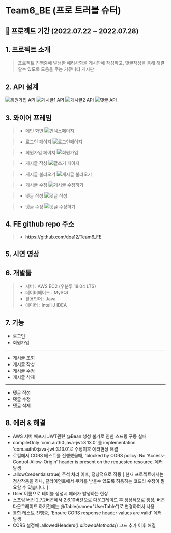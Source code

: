 # Team6_BE (프로 트러블 슈터)
## 📅 프로젝트 기간 (2022.07.22 ~ 2022.07.28)
## 1. 프로젝트 소개
> 프로젝트 진행중에 발생한 에러사항을 게시판에 작성하고, 댓글작성을 통해 해결할수 있도록 도움을 주는 커뮤니티 게시판

## 2. API 설계
![회원가입 API](https://user-images.githubusercontent.com/85264446/180937754-70ea2a58-5193-4723-9f39-77f0884d9e0f.PNG)
![게시글1 API](https://user-images.githubusercontent.com/85264446/180937950-b135004b-484d-4c9e-bf04-84464326600d.PNG)
![게시글2 API](https://user-images.githubusercontent.com/85264446/180937981-407ff0a7-25d9-4975-906c-3fd8fb81a5f9.PNG)
![댓글 API](https://user-images.githubusercontent.com/85264446/180938009-0c6fed4a-5fe6-4a5d-977b-5e7755a8a8eb.PNG)

## 3. 와이어 프레임
> - 메인 화면
![인덱스페이지](https://user-images.githubusercontent.com/85264446/180930660-17bd1f63-2f34-426e-8468-19e56239b1b2.PNG)

> - 로그인 페이지
![로그인페이지](https://user-images.githubusercontent.com/85264446/180931007-54e81c1e-eea5-4269-a6c0-a85c6934413d.PNG)

> - 회원가입 페이지
![회원가입](https://user-images.githubusercontent.com/85264446/180931268-911d2c1f-a176-4beb-b748-fab7081687b8.PNG)

> - 게시글 작성
![글쓰기 페이지](https://user-images.githubusercontent.com/85264446/180931379-dd0271a9-dcd6-4368-ab7d-b8f43c79f19f.PNG)

> - 게시글 불러오기
![게시글 불러오기](https://user-images.githubusercontent.com/85264446/180931440-de7f9b87-eacf-43ec-a902-3df329d39fdf.PNG)

> - 게시글 수정
![게시글 수정하기](https://user-images.githubusercontent.com/85264446/180931553-6e82cc15-4839-4f73-94a9-6287659c1486.PNG)

> - 댓글 작성
![댓글 작성](https://user-images.githubusercontent.com/85264446/180931607-5f717e8c-bd8b-41b0-90cf-56c6dae6ff41.PNG)

> - 댓글 수정
![댓글 수정하기](https://user-images.githubusercontent.com/85264446/180932919-28c49519-f42d-4595-97aa-60fa389aa6fa.PNG)

## 4. FE github repo 주소
> * https://github.com/doa12/Team6_FE

## 5. 시연 영상

## 6. 개발툴
> * 서버 : AWS EC2 (우분투 18.04 LTS)
> * 데이터베이스 : MySQL
> * 활용언어 : Java
> * 에디터 : IntelliJ IDEA

## 7. 기능
* 로그인
* 회원가입
----------
* 게시글 조회
* 게시글 작성
* 게시글 수정
* 게시글 삭제
----------
* 댓글 작성
* 댓글 수정
* 댓글 삭제

## 8. 에러 & 해결
* AWS 서버 배포시 JWT관련 @Bean 생성 불가로 인한 스프링 구동 실패
 * compileOnly 'com.auth0:java-jwt:3.13.0' 를 implementation 'com.auth0:java-jwt:3.13.0'로 수정이후 에러현상 해결
* 로컬에서 CORS 테스트를 진행했을때, 'blocked by CORS policy: No 'Access-Control-Allow-Origin' header is present on the requested resource.'에러 발생
 * .allowCredentials(true) 주석 처리 이후, 정상적으로 작동 [ 현재 프로젝트에서는 정상작동을 하나, 클라이언트에서 쿠키를 받을수 있도록 허용하는 코드라 수정이 필요할 수 있습니다. ]
* User 이름으로 테이블 생성시 에러가 발생하는 현상
 * 스프링 버전 2.7.2버젼에서 2.6.10버젼으로 다운그레이드 후 정상적으로 생성, 버젼 다운그레이드 하기전에는 @Table(name="UserTable")로 변경하여서 사용
* 통합 테스트 진행중, 'Ensure CORS response header values are valid' 에러 발생
 * CORS 설정에 .allowedHeaders(*).allowedMethods(*) 코드 추가 이후 해결
